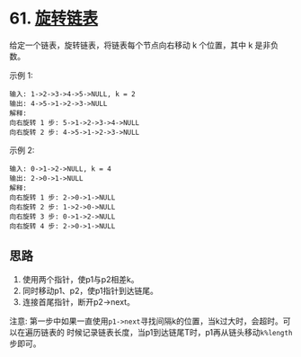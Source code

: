 # 61. [旋转链表](https://leetcode-cn.com/problems/rotate-list/)

给定一个链表，旋转链表，将链表每个节点向右移动 k 个位置，其中 k 是非负数。

示例 1:
```
输入: 1->2->3->4->5->NULL, k = 2
输出: 4->5->1->2->3->NULL
解释:
向右旋转 1 步: 5->1->2->3->4->NULL
向右旋转 2 步: 4->5->1->2->3->NULL
```
示例 2:
```
输入: 0->1->2->NULL, k = 4
输出: 2->0->1->NULL
解释:
向右旋转 1 步: 2->0->1->NULL
向右旋转 2 步: 1->2->0->NULL
向右旋转 3 步: 0->1->2->NULL
向右旋转 4 步: 2->0->1->NULL
```

## 思路

1. 使用两个指针，使p1与p2相差k。
2. 同时移动p1、p2，使p1指针到达链尾。
3. 连接首尾指针，断开p2->next。

注意: 第一步中如果一直使用`p1->next`寻找间隔k的位置，当k过大时，会超时。可以在遍历链表的
时候记录链表长度，当p1到达链尾T时，p1再从链头移动`k%length`步即可。